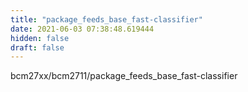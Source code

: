 ```yaml
---
title: "package_feeds_base_fast-classifier"
date: 2021-06-03 07:38:48.619444
hidden: false
draft: false
---
```


bcm27xx/bcm2711/package_feeds_base_fast-classifier

